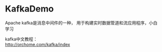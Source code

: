 # KafkaDemo
Apache kafka是消息中间件的一种， 用于构建实时数据管道和流应用程序，小白学习

kafka中文教程：<br/>
http://orchome.com/kafka/index<br/>
